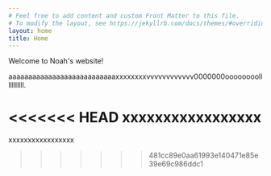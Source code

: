 ```yaml
---
# Feel free to add content and custom Front Matter to this file.
# To modify the layout, see https://jekyllrb.com/docs/themes/#overriding-theme-defaults
layout: home
title: Home
---
```


Welcome to Noah's website!

aaaaaaaaaaaaaaaaaaaaaaaaaaaxxxxxxxxvvvvvvvvvvvv0000000oooooooolllllllllll.

<<<<<<< HEAD
xxxxxxxxxxxxxxxxx
=======
xxxxxxxxxxxxxxxxx
>>>>>>> 481cc89e0aa61993e140471e85e39e69c986ddc1

